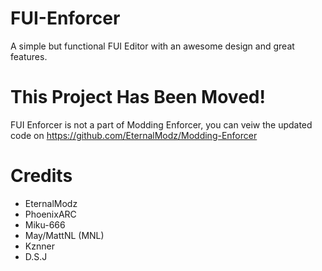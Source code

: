 # FUI-Enforcer
A simple but functional FUI Editor with an awesome design and great features. 

# This Project Has Been Moved!
FUI Enforcer is not a part of Modding Enforcer, you can veiw the updated code on https://github.com/EternalModz/Modding-Enforcer

# Credits
- EternalModz
- PhoenixARC
- Miku-666
- May/MattNL (MNL)
- Kznner
- D.S.J
